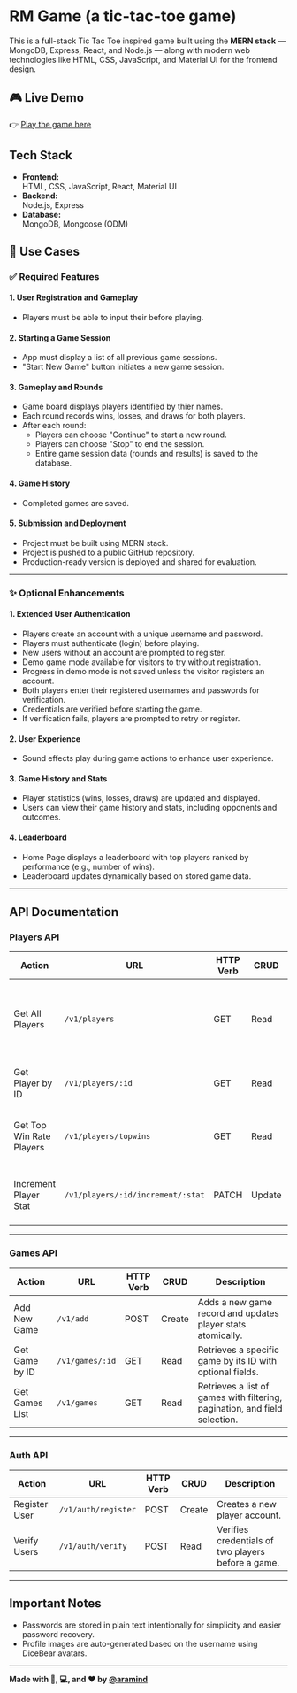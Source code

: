 # RM Game (a tic-tac-toe game)

This is a full-stack Tic Tac Toe inspired game built using the **MERN stack** — MongoDB, Express, React, and Node.js — along with modern web technologies like HTML, CSS, JavaScript, and Material UI for the frontend design.

## 🎮 Live Demo

👉 [Play the game here](https://rmgame-htth.onrender.com)


## Tech Stack

- **Frontend:**  
  HTML, CSS, JavaScript, React, Material UI  
- **Backend:**  
  Node.js, Express  
- **Database:**  
  MongoDB, Mongoose (ODM)

## 🧩 Use Cases

### ✅ Required Features

#### 1. User Registration and Gameplay
- Players must be able to input their before playing.

#### 2. Starting a Game Session
- App must display a list of all previous game sessions.
- "Start New Game" button initiates a new game session.

#### 3. Gameplay and Rounds
- Game board displays players identified by thier names.
- Each round records wins, losses, and draws for both players.
- After each round:
  - Players can choose "Continue" to start a new round.
  - Players can choose "Stop" to end the session.
  - Entire game session data (rounds and results) is saved to the database.

#### 4. Game History
- Completed games are saved.

#### 5. Submission and Deployment
- Project must be built using MERN stack.
- Project is pushed to a public GitHub repository.
- Production-ready version is deployed and shared for evaluation.

---

### ✨ Optional Enhancements

#### 1. Extended User Authentication
- Players create an account with a unique username and password.
- Players must authenticate (login) before playing.
- New users without an account are prompted to register.
- Demo game mode available for visitors to try without registration.
- Progress in demo mode is not saved unless the visitor registers an account.
- Both players enter their registered usernames and passwords for verification.
- Credentials are verified before starting the game.
- If verification fails, players are prompted to retry or register.

#### 2. User Experience
- Sound effects play during game actions to enhance user experience.

#### 3. Game History and Stats
- Player statistics (wins, losses, draws) are updated and displayed.
- Users can view their game history and stats, including opponents and outcomes.

#### 4. Leaderboard
- Home Page displays a leaderboard with top players ranked by performance (e.g., number of wins).
- Leaderboard updates dynamically based on stored game data.

---

## API Documentation

### Players API

| Action                  | URL                   | HTTP Verb | CRUD   | Description                              |
|-------------------------|-----------------------|-----------|--------|------------------------------------------|
| Get All Players         | `/v1/players`      | GET       | Read   | Retrieve a list of players. Supports filtering and field selection. |
| Get Player by ID        | `/v1/players/:id`  | GET       | Read   | Retrieve a specific player by their ID. |
| Get Top Win Rate Players | `/v1/players/topwins`  | GET       | Read   | Retrieve top 10 players ranked by win ratio. |
| Increment Player Stat   | `/v1/players/:id/increment/:stat` | PATCH | Update | Increment wins, losses, or draws for a player. |

---

### Games API

| Action          | URL               | HTTP Verb | CRUD   | Description                                  |
|-----------------|-------------------|-----------|--------|----------------------------------------------|
| Add New Game    | `/v1/add`         | POST      | Create | Adds a new game record and updates player stats atomically. |
| Get Game by ID  | `/v1/games/:id`   | GET       | Read   | Retrieves a specific game by its ID with optional fields. |
| Get Games List  | `/v1/games`       | GET       | Read   | Retrieves a list of games with filtering, pagination, and field selection. |

---

### Auth API

| Action          | URL                  | HTTP Verb | CRUD   | Description                       |
|-----------------|----------------------|-----------|--------|-----------------------------------|
| Register User   | `/v1/auth/register`  | POST      | Create | Creates a new player account.     |
| Verify Users    | `/v1/auth/verify`    | POST      | Read   | Verifies credentials of two players before a game. |

---
## Important Notes
- Passwords are stored in plain text intentionally for simplicity and easier password recovery.  
- Profile images are auto-generated based on the username using DiceBear avatars.

---

**Made with 🧠, 💻, and ❤️ by [@aramind](https://github.com/aramind)**
